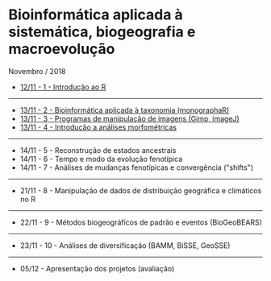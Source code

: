 # Bioinformática aplicada à sistemática, biogeografia e macroevolução

Novembro / 2018

- [12/11 - 1 - Introdução ao R](http://htmlpreview.github.io/?https://github.com/mreginato/Bioinformatica_aplicada_a_sistematica_biogeografia_e_macroevolucao/blob/master/Roteiros/1_Intro.html)
_____________________________________  

- [13/11 - 2 - Bioinformática aplicada à taxonomia (monographaR)](http://htmlpreview.github.io/?https://github.com/mreginato/Bioinformatica_aplicada_a_sistematica_biogeografia_e_macroevolucao/blob/master/Roteiros/2_monographaR.html)
- [13/11 - 3 - Programas de manipulação de imagens (Gimp, imageJ)](https://github.com/mreginato/Bioinformatica_aplicada_a_sistematica_biogeografia_e_macroevolucao/raw/master/Roteiros/3_imageJ.html)
- [13/11 - 4 - Introdução a análises morfométricas](http://htmlpreview.github.io/?https://github.com/mreginato/Bioinformatica_aplicada_a_sistematica_biogeografia_e_macroevolucao/blob/master/Roteiros/4_morfometria.html)

_____________________________________  

- 14/11 - 5 - Reconstrução de estados ancestrais
- 14/11 - 6 - Tempo e modo da evolução fenotípica
- 14/11 - 7 - Análises de mudanças fenotípicas e convergência ("shifts")
_____________________________________  
  
- 21/11 - 8 - Manipulação de dados de distribuição geográfica e climáticos no R
_____________________________________  

- 22/11 - 9 - Métodos biogeográficos de padrão e eventos (BioGeoBEARS)
_____________________________________  

- 23/11 - 10 - Análises de diversificação (BAMM, BiSSE, GeoSSE)
_____________________________________  

- 05/12 - Apresentação dos projetos (avaliação)

